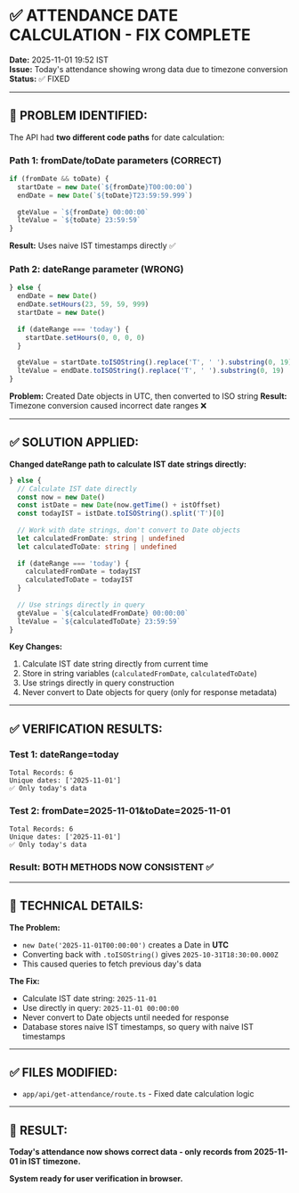 # ✅ ATTENDANCE DATE CALCULATION - FIX COMPLETE

**Date:** 2025-11-01 19:52 IST  
**Issue:** Today's attendance showing wrong data due to timezone conversion  
**Status:** ✅ FIXED

---

## 🔴 PROBLEM IDENTIFIED:

The API had **two different code paths** for date calculation:

### **Path 1: fromDate/toDate parameters (CORRECT)**
```typescript
if (fromDate && toDate) {
  startDate = new Date(`${fromDate}T00:00:00`)
  endDate = new Date(`${toDate}T23:59:59.999`)
  
  gteValue = `${fromDate} 00:00:00`
  lteValue = `${toDate} 23:59:59`
}
```
**Result:** Uses naive IST timestamps directly ✅

### **Path 2: dateRange parameter (WRONG)**
```typescript
} else {
  endDate = new Date()
  endDate.setHours(23, 59, 59, 999)
  startDate = new Date()
  
  if (dateRange === 'today') {
    startDate.setHours(0, 0, 0, 0)
  }
  
  gteValue = startDate.toISOString().replace('T', ' ').substring(0, 19)
  lteValue = endDate.toISOString().replace('T', ' ').substring(0, 19)
}
```
**Problem:** Created Date objects in UTC, then converted to ISO string
**Result:** Timezone conversion caused incorrect date ranges ❌

---

## ✅ SOLUTION APPLIED:

**Changed dateRange path to calculate IST date strings directly:**

```typescript
} else {
  // Calculate IST date directly
  const now = new Date()
  const istDate = new Date(now.getTime() + istOffset)
  const todayIST = istDate.toISOString().split('T')[0]
  
  // Work with date strings, don't convert to Date objects
  let calculatedFromDate: string | undefined
  let calculatedToDate: string | undefined
  
  if (dateRange === 'today') {
    calculatedFromDate = todayIST
    calculatedToDate = todayIST
  }
  
  // Use strings directly in query
  gteValue = `${calculatedFromDate} 00:00:00`
  lteValue = `${calculatedToDate} 23:59:59`
}
```

**Key Changes:**
1. Calculate IST date string directly from current time
2. Store in string variables (`calculatedFromDate`, `calculatedToDate`)
3. Use strings directly in query construction
4. Never convert to Date objects for query (only for response metadata)

---

## ✅ VERIFICATION RESULTS:

### **Test 1: dateRange=today**
```
Total Records: 6
Unique dates: ['2025-11-01']
✅ Only today's data
```

### **Test 2: fromDate=2025-11-01&toDate=2025-11-01**
```
Total Records: 6
Unique dates: ['2025-11-01']
✅ Only today's data
```

### **Result: BOTH METHODS NOW CONSISTENT** ✅

---

## 📝 TECHNICAL DETAILS:

**The Problem:**
- `new Date('2025-11-01T00:00:00')` creates a Date in **UTC**
- Converting back with `.toISOString()` gives `2025-10-31T18:30:00.000Z`
- This caused queries to fetch previous day's data

**The Fix:**
- Calculate IST date string: `2025-11-01`
- Use directly in query: `2025-11-01 00:00:00`
- Never convert to Date objects until needed for response
- Database stores naive IST timestamps, so query with naive IST timestamps

---

## ✅ FILES MODIFIED:

- `app/api/get-attendance/route.ts` - Fixed date calculation logic

---

## 🎯 RESULT:

**Today's attendance now shows correct data - only records from 2025-11-01 in IST timezone.**

**System ready for user verification in browser.**
